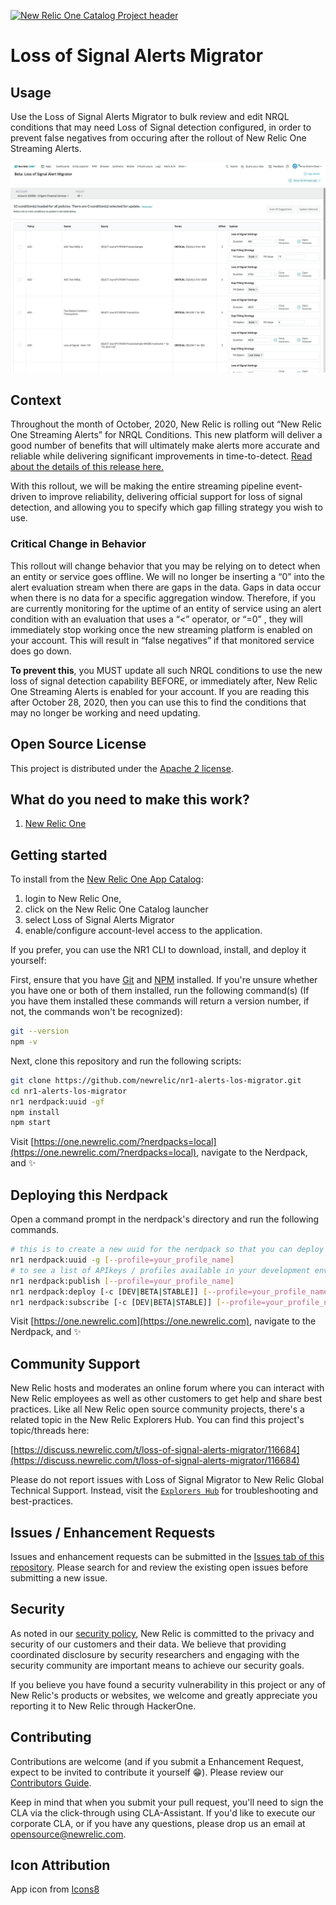 [![New Relic One Catalog Project header](https://github.com/newrelic/opensource-website/raw/master/src/images/categories/New_Relic_One_Catalog_Project.png)](https://opensource.newrelic.com/oss-category/#new-relic-one-catalog-project)

# Loss of Signal Alerts Migrator

## Usage

Use the Loss of Signal Alerts Migrator to bulk review and edit NRQL conditions that may need Loss of Signal detection configured, in order to prevent false negatives from occuring after the rollout of New Relic One Streaming Alerts.

![Screenshot #1](catalog/screenshots/screenshot_01.png)

## Context
Throughout the month of October, 2020, New Relic is rolling out “New Relic One Streaming Alerts” for NRQL Conditions. This new platform will deliver a good number of benefits that will ultimately make alerts more accurate and reliable while delivering significant improvements in time-to-detect.  [Read about the details of this release here.](https://discuss.newrelic.com/t/announcing-new-relic-one-streaming-alerts-for-nrql-conditions/115361)

With this rollout, we will be making the entire streaming pipeline event-driven to improve reliability,  delivering official support for loss of signal detection, and allowing you to specify which gap filling strategy you wish to use.

### Critical Change in Behavior
This rollout will change behavior that you may be relying on to detect when an entity or service goes offline.  We will no longer be inserting a “0” into the alert evaluation stream when there are gaps in the data.  Gaps in data occur when there is no data for a specific aggregation window.  Therefore, if you are currently monitoring for the uptime of an entity of service using an alert condition with an evaluation that uses a “<” operator, or  “=0” , they will immediately stop working once the new streaming platform is enabled on your account.  This will result in “false negatives” if that monitored service does go down.

__To prevent this__, you MUST update all such NRQL conditions to use the new loss of signal detection capability BEFORE, or immediately after, New Relic One Streaming Alerts is enabled for your account.  If you are reading this after October 28, 2020, then you can use this to find the conditions that may no longer be working and need updating.


## Open Source License

This project is distributed under the [Apache 2 license](LICENSE).

## What do you need to make this work?

1. [New Relic One](https://newrelic.com/platform)

## Getting started

To install from the [New Relic One App Catalog](https://opensource.newrelic.com/nerdpacks/):
1. login to New Relic One,
2. click on the New Relic One Catalog launcher
3. select Loss of Signal Alerts Migrator
4. enable/configure account-level access to the application.

If you prefer, you can use the NR1 CLI to download, install, and deploy it yourself:

First, ensure that you have [Git](https://git-scm.com/book/en/v2/Getting-Started-Installing-Git) and [NPM](https://www.npmjs.com/get-npm) installed. If you're unsure whether you have one or both of them installed, run the following command(s) (If you have them installed these commands will return a version number, if not, the commands won't be recognized):

```bash
git --version
npm -v
```

Next, clone this repository and run the following scripts:

```bash
git clone https://github.com/newrelic/nr1-alerts-los-migrator.git
cd nr1-alerts-los-migrator
nr1 nerdpack:uuid -gf
npm install
npm start
```

Visit [https://one.newrelic.com/?nerdpacks=local](https://one.newrelic.com/?nerdpacks=local), navigate to the Nerdpack, and :sparkles:

## Deploying this Nerdpack

Open a command prompt in the nerdpack's directory and run the following commands.

```bash
# this is to create a new uuid for the nerdpack so that you can deploy it to your account
nr1 nerdpack:uuid -g [--profile=your_profile_name]
# to see a list of APIkeys / profiles available in your development environment, run nr1 credentials:list
nr1 nerdpack:publish [--profile=your_profile_name]
nr1 nerdpack:deploy [-c [DEV|BETA|STABLE]] [--profile=your_profile_name]
nr1 nerdpack:subscribe [-c [DEV|BETA|STABLE]] [--profile=your_profile_name]
```

Visit [https://one.newrelic.com](https://one.newrelic.com), navigate to the Nerdpack, and :sparkles:

## Community Support

New Relic hosts and moderates an online forum where you can interact with New Relic employees as well as other customers to get help and share best practices. Like all New Relic open source community projects, there's a related topic in the New Relic Explorers Hub. You can find this project's topic/threads here:

[https://discuss.newrelic.com/t/loss-of-signal-alerts-migrator/116684](https://discuss.newrelic.com/t/loss-of-signal-alerts-migrator/116684)

Please do not report issues with Loss of Signal Migrator to New Relic Global Technical Support. Instead, visit the [`Explorers Hub`](https://discuss.newrelic.com/t/loss-of-signal-alerts-migrator/116684) for troubleshooting and best-practices.

## Issues / Enhancement Requests

Issues and enhancement requests can be submitted in the [Issues tab of this repository](https://github.com/newrelic/nr1-alerts-los-migrator/issues). Please search for and review the existing open issues before submitting a new issue.

## Security

As noted in our [security policy](https://github.com/newrelic/nr1-alerts-los-migrator/security), New Relic is committed to the privacy and security of our customers and their data. We believe that providing coordinated disclosure by security researchers and engaging with the security community are important means to achieve our security goals.

If you believe you have found a security vulnerability in this project or any of New Relic's products or websites, we welcome and greatly appreciate you reporting it to New Relic through HackerOne.

## Contributing

Contributions are welcome (and if you submit a Enhancement Request, expect to be invited to contribute it yourself :grin:). Please review our [Contributors Guide](https://github.com/newrelic/nr1-alerts-los-migrator/blob/main/CONTRIBUTING.md).

Keep in mind that when you submit your pull request, you'll need to sign the CLA via the click-through using CLA-Assistant. If you'd like to execute our corporate CLA, or if you have any questions, please drop us an email at opensource@newrelic.com.

## Icon Attribution
App icon from <a href="https://www.icons8.com/" title="Icons8">Icons8</a>
